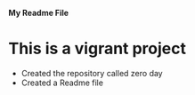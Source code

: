 **My Readme File**
# This is a vigrant project
* Created the repository called zero day 
* Created a Readme file
